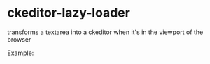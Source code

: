 # ckeditor-lazy-loader

transforms a textarea into a ckeditor when it's in the viewport of the browser

Example:
